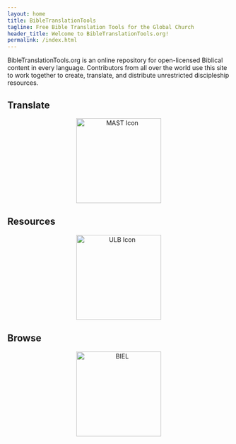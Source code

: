 ```yaml
---
layout: home
title: BibleTranslationTools
tagline: Free Bible Translation Tools for the Global Church
header_title: Welcome to BibleTranslationTools.org!
permalink: /index.html
---
```


BibleTranslationTools.org is an online repository for open-licensed Biblical content in every language. Contributors from all over the world use this site to work together to create, translate, and distribute unrestricted discipleship resources.

<div class="row">
<div class="col-md-4 text-center">
    <h2>Translate</h2>
    <center><a href="https://bibleineverylanguage.org/processes/" target="_blank"><img src="https://cdn.bibleineverylanguage.org/wp-content/uploads/2017/09/mast_diagram.png" alt="MAST Icon" style="height: 192px;" /></a></center>
</div>
<div class="col-md-4 text-center">
    <h2>Resources</h2>
    <center><a href="https://bibleineverylanguage.org/resources/"><img src="https://cdn.bibleineverylanguage.org/wp-content/uploads/2017/09/ulb.png" alt="ULB Icon" style="height: 192px;" /></a></center>
</div>
<div class="col-md-4 text-center">
    <h2>Browse</h2>
    <center><a href="https://bibleineverylanguage.org/"><img src="https://bibleineverylanguage.org/wp-content/uploads/2017/07/bible-red-ribbon-prepped.png" alt="BIEL" style="height: 192px;" /></a></center>
</div>
</div>
<br />
